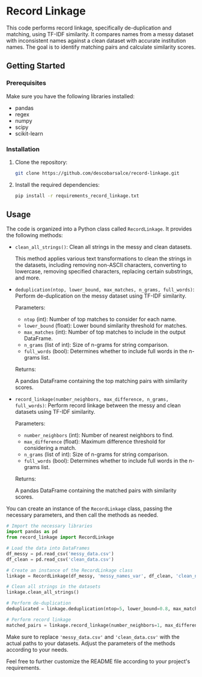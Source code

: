 
# Record Linkage

This code performs record linkage, specifically de-duplication and matching, using TF-IDF similarity. It compares names from a messy dataset with inconsistent names against a clean dataset with accurate institution names. The goal is to identify matching pairs and calculate similarity scores.

## Getting Started

### Prerequisites

Make sure you have the following libraries installed:

- pandas
- regex
- numpy
- scipy
- scikit-learn

### Installation

1. Clone the repository:

   ```bash
   git clone https://github.com/descobarsalce/record-linkage.git
   ```

2. Install the required dependencies:

   ```bash
   pip install -r requirements_record_linkage.txt
   ```

## Usage

The code is organized into a Python class called `RecordLinkage`. It provides the following methods:

- `clean_all_strings()`: Clean all strings in the messy and clean datasets.

    This method applies various text transformations to clean the strings in the datasets, including removing non-ASCII characters, converting to lowercase, removing specified characters, replacing certain substrings, and more.

- `deduplication(ntop, lower_bound, max_matches, n_grams, full_words)`: Perform de-duplication on the messy dataset using TF-IDF similarity.

    Parameters:
    
    - `ntop` (int): Number of top matches to consider for each name.
    - `lower_bound` (float): Lower bound similarity threshold for matches.
    - `max_matches` (int): Number of top matches to include in the output DataFrame.
    - `n_grams` (list of int): Size of n-grams for string comparison.
    - `full_words` (bool): Determines whether to include full words in the n-grams list.

    Returns:
    
    A pandas DataFrame containing the top matching pairs with similarity scores.

- `record_linkage(number_neighbors, max_difference, n_grams, full_words)`: Perform record linkage between the messy and clean datasets using TF-IDF similarity.

    Parameters:
    
    - `number_neighbors` (int): Number of nearest neighbors to find.
    - `max_difference` (float): Maximum difference threshold for considering a match.
    - `n_grams` (list of int): Size of n-grams for string comparison.
    - `full_words` (bool): Determines whether to include full words in the n-grams list.

    Returns:
    
    A pandas DataFrame containing the matched pairs with similarity scores.

You can create an instance of the `RecordLinkage` class, passing the necessary parameters, and then call the methods as needed.

```python
# Import the necessary libraries
import pandas as pd
from record_linkage import RecordLinkage

# Load the data into DataFrames
df_messy = pd.read_csv('messy_data.csv')
df_clean = pd.read_csv('clean_data.csv')

# Create an instance of the RecordLinkage class
linkage = RecordLinkage(df_messy, 'messy_names_var', df_clean, 'clean_names_var', n_gramsize=[3, 4])

# Clean all strings in the datasets
linkage.clean_all_strings()

# Perform de-duplication
deduplicated = linkage.deduplication(ntop=5, lower_bound=0.8, max_matches=1000, n_grams=[3, 4], full_words=True)

# Perform record linkage
matched_pairs = linkage.record_linkage(number_neighbors=1, max_difference=0.8, n_grams=[3, 4], full_words=True)
```

Make sure to replace `'messy_data.csv'` and `'clean_data.csv'` with the actual paths to your datasets. Adjust the parameters of the methods according to your needs.

Feel free to further customize the README file according to your project's requirements.
